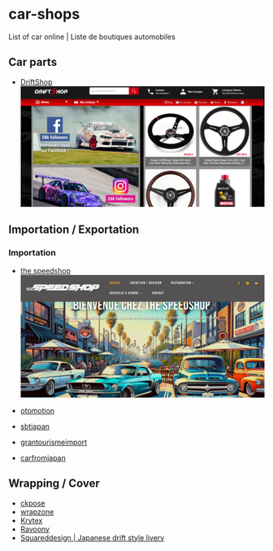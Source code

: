# car-shops
List of car online | Liste de boutiques automobiles

## Car parts

- [DriftShop](https://www.driftshop.fr/)
[![Driftshop Homepage](https://raw.githubusercontent.com/wepfen/car-shops/main/medias/driftshop_homepage.png)](https://www.driftshop.fr/)

## Importation / Exportation

### Importation

- [the speedshop](https://www.the-speedshop.fr/)
[![Speedshop homepage](https://raw.githubusercontent.com/wepfen/car-shops/main/medias/speedshop_homepage.png)](https://www.the-speedshop.fr/)

- [otomotion](https://www.otomotion.fr/)
- [sbtjapan](https://www.sbtjapan.com)
- [grantourismeimport](https://grandtourismeimport.com)
- [carfromjapan](https://carfromjapan.com/fr/)

## Wrapping / Cover

- [ckpose](https://ckpose.fr/)
- [wrapzone](https://wrapzone.fr/)
- [Krytex](https://elite-detailing.fr/)
- [Ravoony](www.ravoony.com)
- [Squareddesign | Japanese drift style livery](https://www.squareddesign.se/liverydesign)
